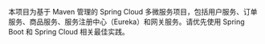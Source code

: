 <!-- Use this file to provide workspace-specific custom instructions to Copilot. For more details, visit https://code.visualstudio.com/docs/copilot/copilot-customization#_use-a-githubcopilotinstructionsmd-file -->

本项目为基于 Maven 管理的 Spring Cloud 多微服务项目，包括用户服务、订单服务、商品服务、服务注册中心（Eureka）和网关服务。请优先使用 Spring Boot 和 Spring Cloud 相关最佳实践。
